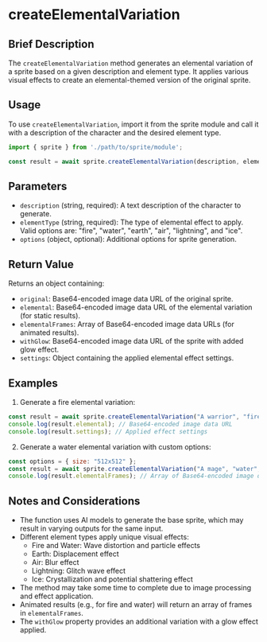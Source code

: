 # createElementalVariation

## Brief Description
The `createElementalVariation` method generates an elemental variation of a sprite based on a given description and element type. It applies various visual effects to create an elemental-themed version of the original sprite.

## Usage
To use `createElementalVariation`, import it from the sprite module and call it with a description of the character and the desired element type.

```javascript
import { sprite } from './path/to/sprite/module';

const result = await sprite.createElementalVariation(description, elementType, options);
```

## Parameters
- `description` (string, required): A text description of the character to generate.
- `elementType` (string, required): The type of elemental effect to apply. Valid options are: "fire", "water", "earth", "air", "lightning", and "ice".
- `options` (object, optional): Additional options for sprite generation.

## Return Value
Returns an object containing:
- `original`: Base64-encoded image data URL of the original sprite.
- `elemental`: Base64-encoded image data URL of the elemental variation (for static results).
- `elementalFrames`: Array of Base64-encoded image data URLs (for animated results).
- `withGlow`: Base64-encoded image data URL of the sprite with added glow effect.
- `settings`: Object containing the applied elemental effect settings.

## Examples

1. Generate a fire elemental variation:
```javascript
const result = await sprite.createElementalVariation("A warrior", "fire");
console.log(result.elemental); // Base64-encoded image data URL
console.log(result.settings); // Applied effect settings
```

2. Generate a water elemental variation with custom options:
```javascript
const options = { size: "512x512" };
const result = await sprite.createElementalVariation("A mage", "water", options);
console.log(result.elementalFrames); // Array of Base64-encoded image data URLs
```

## Notes and Considerations
- The function uses AI models to generate the base sprite, which may result in varying outputs for the same input.
- Different element types apply unique visual effects:
  - Fire and Water: Wave distortion and particle effects
  - Earth: Displacement effect
  - Air: Blur effect
  - Lightning: Glitch wave effect
  - Ice: Crystallization and potential shattering effect
- The method may take some time to complete due to image processing and effect application.
- Animated results (e.g., for fire and water) will return an array of frames in `elementalFrames`.
- The `withGlow` property provides an additional variation with a glow effect applied.